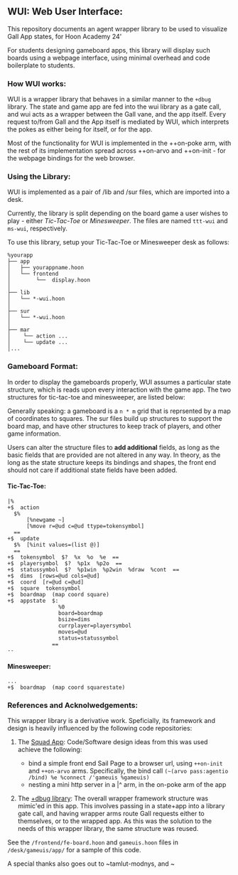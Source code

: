 ## WUI: Web User Interface:

This repository documents an agent wrapper library 
to be used to visualize Gall App states, for Hoon 
Academy 24'

For students designing gameboard apps, this library
will display such boards using a webpage interface,
using minimal overhead and code boilerplate to students. 


### How WUI works:

WUI is a wrapper library that behaves in a similar manner to the `+dbug` library.
The state and game app are fed into the wui library as a gate call, and wui
acts as a wrapper between the Gall vane, and the app itself. Every request
to/from Gall and the App itself is mediated by WUI, which interprets the pokes
as either being for itself, or for the app.  

Most of the functionality for WUI is implemented in the ++on-poke arm,
with the rest of its implementation spread across ++on-arvo and ++on-init - for
the webpage bindings for the web browser.


###  Using the Library:

WUI is implemented as a pair of /lib and /sur files, which
are imported into a desk.

Currently, the library is split depending on the board game
a user wishes to play - either *Tic-Tac-Toe* or *Minesweeper*.
The files are named `ttt-wui` and `ms-wui`, respectively.

To use this library, setup your Tic-Tac-Toe or Minesweeper
desk as follows:

```
%yourapp
├── app
│   ├── yourappname.hoon
│   └── frontend
│        └──  display.hoon
│
├── lib
│   └── *-wui.hoon
│
├── sur 
│   └── *-wui.hoon
│
├── mar
│    └── action ...
│    └── update ...
│...
```

###  Gameboard Format:

In order to display the gameboards properly, WUI assumes a particular state
structure, which is reads upon every interaction with the game app.  The two 
structures for tic-tac-toe and minesweeper, are listed below:

Generally speaking: a gameboard is a `n * m` grid that is reprsented by a
map of coordinates to squares.  The sur files build up structures to support
the board map, and have other structures to keep track of players, and other
game information.

Users can alter the structure files to **add additional** fields, as long as the 
basic fields that are provided are not altered in any way. In theory, as the long
as the state structure keeps its bindings and shapes, the front end should not
care if additional state fields have been added.

#### Tic-Tac-Toe:

``` hoon
|%
+$  action
  $%
	  [%newgame ~]
      [%move r=@ud c=@ud ttype=tokensymbol]
  ==
+$  update
  $%  [%init values=(list @)]
  ==
+$  tokensymbol  $?  %x  %o  %e  ==
+$  playersymbol  $?  %p1x  %p2o  ==
+$  statussymbol  $?  %p1win  %p2win  %draw  %cont  ==
+$  dims  [rows=@ud cols=@ud]
+$  coord  [r=@ud c=@ud]
+$  square  tokensymbol
+$  boardmap  (map coord square)
+$  appstate  $:  
                %0 
                board=boardmap 
                bsize=dims 
                currplayer=playersymbol
                moves=@ud
                status=statussymbol
              ==
--

```

####  Minesweeper:

``` hoon
...
+$  boardmap  (map coord squarestate)
```


### References and Acknolwedgements:

This wrapper library is a derivative work. Speficially, its framework and design is heavily influenced by the following
code repositories:

1) The [Squad App](https://github.com/urbit/docs-examples/tree/main/groups-app):  Code/Software design ideas from this was used achieve the following:
	- bind a simple front end Sail Page to a browser url, using `++on-init` and `++on-arvo` arms. 
	Specifically, the bind call ``(~(arvo pass:agentio /bind) %e %connect /'gameuis %gameuis)``
	- nesting a mini http server in a |^ arm, in the on-poke arm of the app

2)  The [+dbug library](https://docs.urbit.org/courses/app-school/3-imports-and-aliases#dbug):  The overall wrapper framework structure was mimic'ed in this app.  This involves passing in a state+app into a library gate call, and having wrapper arms route Gall requests either to themselves, or to the wrapped app. As this was the solution to the needs of this wrapper library, the same structure was reused.

See the `/frontend/fe-board.hoon` and `gameuis.hoon` files in `/desk/gameuis/app/` for a sample of this code.

A special thanks also goes out to ~tamlut-modnys, and ~